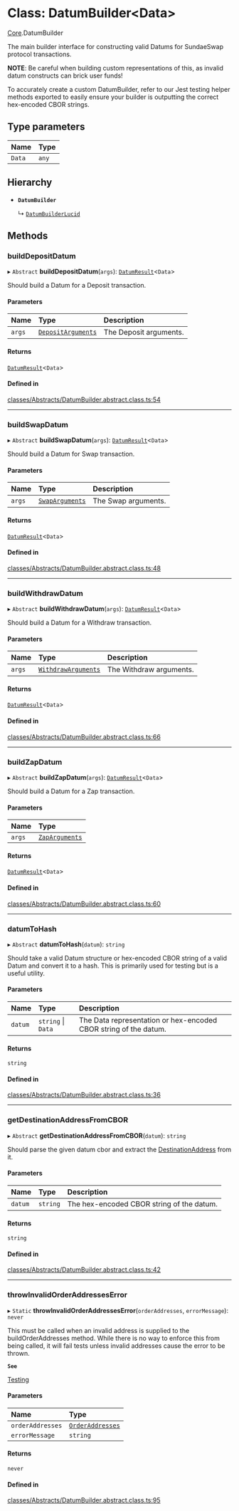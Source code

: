 # Class: DatumBuilder<Data\>

[Core](../modules/Core.md).DatumBuilder

The main builder interface for constructing valid Datums
for SundaeSwap protocol transactions.

**NOTE**: Be careful when building custom representations of this,
as invalid datum constructs can brick user funds!

To accurately create a custom DatumBuilder, refer to our Jest testing helper
methods exported to easily ensure your builder is outputting the correct hex-encoded
CBOR strings.

## Type parameters

| Name | Type |
| :------ | :------ |
| `Data` | `any` |

## Hierarchy

- **`DatumBuilder`**

  ↳ [`DatumBuilderLucid`](Extensions.DatumBuilderLucid.md)

## Methods

### buildDepositDatum

▸ `Abstract` **buildDepositDatum**(`args`): [`DatumResult`](../interfaces/Core.DatumResult.md)<`Data`\>

Should build a Datum for a Deposit transaction.

#### Parameters

| Name | Type | Description |
| :------ | :------ | :------ |
| `args` | [`DepositArguments`](../interfaces/Core.DepositArguments.md) | The Deposit arguments. |

#### Returns

[`DatumResult`](../interfaces/Core.DatumResult.md)<`Data`\>

#### Defined in

[classes/Abstracts/DatumBuilder.abstract.class.ts:54](https://github.com/SundaeSwap-finance/sundae-sdk/blob/main/packages/core/src/classes/Abstracts/DatumBuilder.abstract.class.ts#L54)

___

### buildSwapDatum

▸ `Abstract` **buildSwapDatum**(`args`): [`DatumResult`](../interfaces/Core.DatumResult.md)<`Data`\>

Should build a Datum for Swap transaction.

#### Parameters

| Name | Type | Description |
| :------ | :------ | :------ |
| `args` | [`SwapArguments`](../interfaces/Core.SwapArguments.md) | The Swap arguments. |

#### Returns

[`DatumResult`](../interfaces/Core.DatumResult.md)<`Data`\>

#### Defined in

[classes/Abstracts/DatumBuilder.abstract.class.ts:48](https://github.com/SundaeSwap-finance/sundae-sdk/blob/main/packages/core/src/classes/Abstracts/DatumBuilder.abstract.class.ts#L48)

___

### buildWithdrawDatum

▸ `Abstract` **buildWithdrawDatum**(`args`): [`DatumResult`](../interfaces/Core.DatumResult.md)<`Data`\>

Should build a Datum for a Withdraw transaction.

#### Parameters

| Name | Type | Description |
| :------ | :------ | :------ |
| `args` | [`WithdrawArguments`](../interfaces/Core.WithdrawArguments.md) | The Withdraw arguments. |

#### Returns

[`DatumResult`](../interfaces/Core.DatumResult.md)<`Data`\>

#### Defined in

[classes/Abstracts/DatumBuilder.abstract.class.ts:66](https://github.com/SundaeSwap-finance/sundae-sdk/blob/main/packages/core/src/classes/Abstracts/DatumBuilder.abstract.class.ts#L66)

___

### buildZapDatum

▸ `Abstract` **buildZapDatum**(`args`): [`DatumResult`](../interfaces/Core.DatumResult.md)<`Data`\>

Should build a Datum for a Zap transaction.

#### Parameters

| Name | Type |
| :------ | :------ |
| `args` | [`ZapArguments`](../interfaces/Core.ZapArguments.md) |

#### Returns

[`DatumResult`](../interfaces/Core.DatumResult.md)<`Data`\>

#### Defined in

[classes/Abstracts/DatumBuilder.abstract.class.ts:60](https://github.com/SundaeSwap-finance/sundae-sdk/blob/main/packages/core/src/classes/Abstracts/DatumBuilder.abstract.class.ts#L60)

___

### datumToHash

▸ `Abstract` **datumToHash**(`datum`): `string`

Should take a valid Datum structure or hex-encoded CBOR string of a valid Datum and convert it to a hash.
This is primarily used for testing but is a useful utility.

#### Parameters

| Name | Type | Description |
| :------ | :------ | :------ |
| `datum` | `string` \| `Data` | The Data representation or hex-encoded CBOR string of the datum. |

#### Returns

`string`

#### Defined in

[classes/Abstracts/DatumBuilder.abstract.class.ts:36](https://github.com/SundaeSwap-finance/sundae-sdk/blob/main/packages/core/src/classes/Abstracts/DatumBuilder.abstract.class.ts#L36)

___

### getDestinationAddressFromCBOR

▸ `Abstract` **getDestinationAddressFromCBOR**(`datum`): `string`

Should parse the given datum cbor and extract the [DestinationAddress](../modules/Core.md#destinationaddress) from it.

#### Parameters

| Name | Type | Description |
| :------ | :------ | :------ |
| `datum` | `string` | The hex-encoded CBOR string of the datum. |

#### Returns

`string`

#### Defined in

[classes/Abstracts/DatumBuilder.abstract.class.ts:42](https://github.com/SundaeSwap-finance/sundae-sdk/blob/main/packages/core/src/classes/Abstracts/DatumBuilder.abstract.class.ts#L42)

___

### throwInvalidOrderAddressesError

▸ `Static` **throwInvalidOrderAddressesError**(`orderAddresses`, `errorMessage`): `never`

This must be called when an invalid address is supplied to the buildOrderAddresses method.
While there is no way to enforce this from being called, it will fail tests unless invalid addresses cause the error
to be thrown.

**`See`**

[Testing](../modules/Testing.md)

#### Parameters

| Name | Type |
| :------ | :------ |
| `orderAddresses` | [`OrderAddresses`](../modules/Core.md#orderaddresses) |
| `errorMessage` | `string` |

#### Returns

`never`

#### Defined in

[classes/Abstracts/DatumBuilder.abstract.class.ts:95](https://github.com/SundaeSwap-finance/sundae-sdk/blob/main/packages/core/src/classes/Abstracts/DatumBuilder.abstract.class.ts#L95)
